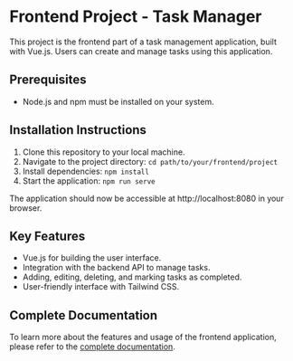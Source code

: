 # Frontend Project - Task Manager

This project is the frontend part of a task management application, built with Vue.js. Users can create and manage tasks using this application.

## Prerequisites

- Node.js and npm must be installed on your system.

## Installation Instructions

1. Clone this repository to your local machine.
2. Navigate to the project directory: `cd path/to/your/frontend/project`
3. Install dependencies: `npm install`
4. Start the application: `npm run serve`

The application should now be accessible at http://localhost:8080 in your browser.

## Key Features

- Vue.js for building the user interface.
- Integration with the backend API to manage tasks.
- Adding, editing, deleting, and marking tasks as completed.
- User-friendly interface with Tailwind CSS.

## Complete Documentation

To learn more about the features and usage of the frontend application, please refer to the [complete documentation](link/to/your/documentation).
